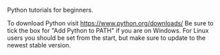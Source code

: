 Python tutorials for beginners.

To download Python visit https://www.python.org/downloads/
Be sure to tick the box for "Add Python <version> to PATH" if you are on Windows.
For Linux users you should be set from the start, but make sure to update to the newest stable version.